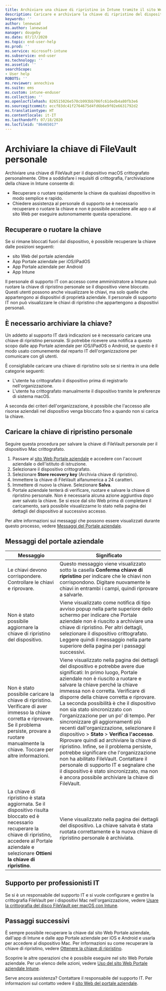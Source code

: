 ```yaml
---
title: Archiviare una chiave di ripristino in Intune tramite il sito Web Portale aziendale
description: Caricare e archiviare la chiave di ripristino del dispositivo dal sito Web Portale aziendale.
keywords: ''
author: lenewsad
ms.author: lanewsad
manager: dougeby
ms.date: 07/17/2020
ms.topic: end-user-help
ms.prod: ''
ms.service: microsoft-intune
ms.subservice: end-user
ms.technology: ''
ms.assetid: ''
searchScope:
- User help
ROBOTS: ''
ms.reviewer: annochiva
ms.suite: ems
ms.custom: intune-enduser
ms.collection: ''
ms.openlocfilehash: 826515026e578cb993bb706fc61dedb4a80fb3e6
ms.sourcegitcommit: eccf83dc41f2764675d4fd6b6e9f02e6631792d2
ms.translationtype: HT
ms.contentlocale: it-IT
ms.lasthandoff: 07/18/2020
ms.locfileid: "86465017"
---
```

# <a name="store-your-personal-filevault-key"></a>Archiviare la chiave di FileVault personale 

Archiviare una chiave di FileVault per il dispositivo macOS crittografato personalmente. Oltre a soddisfare i requisiti di crittografia, l'archiviazione della chiave in Intune consente di: 

* Recuperare o ruotare rapidamente la chiave da qualsiasi dispositivo in modo semplice e rapido. 
* Chiedere assistenza al personale di supporto se è necessario recuperare o ruotare la chiave e non è possibile accedere alle app o al sito Web per eseguire autonomamente questa operazione.


## <a name="retrieve-or-rotate-the-key"></a>Recuperare o ruotare la chiave

Se si rimane bloccati fuori dal dispositivo, è possibile recuperare la chiave dalle posizioni seguenti:
   
- sito Web del portale aziendale
- App Portale aziendale per iOS/iPadOS 
- App Portale aziendale per Android
- App Intune
 
 Il personale di supporto IT con accesso come amministratore a Intune può ruotare la chiave di ripristino personale se il dispositivo viene bloccato. Questi utenti possono anche visualizzare le chiavi, ma solo quelle che appartengono ai dispositivi di proprietà aziendale. Il personale di supporto IT non può visualizzare le chiavi di ripristino che appartengono a dispositivi personali.   


## <a name="do-i-need-to-store-my-key"></a>È necessario archiviare la chiave?  
Un addetto al supporto IT darà indicazioni se è necessario caricare una chiave di ripristino personale. Si potrebbe ricevere una notifica a questo scopo dalle app Portale aziendale per iOS/iPadOS o Android, se questo è il modo usato comunemente dal reparto IT dell'organizzazione per comunicare con gli utenti. 

È consigliabile caricare una chiave di ripristino solo se si rientra in una delle categorie seguenti:
* L'utente ha crittografato il dispositivo prima di registrarlo nell'organizzazione. 
* L'utente ha crittografato manualmente il dispositivo tramite le preferenze di sistema macOS.   

A seconda dei criteri dell'organizzazione, è possibile che l'accesso alle risorse aziendali nel dispositivo venga bloccato fino a quando non si carica la chiave.  

## <a name="upload-personal-recovery-key"></a>Caricare la chiave di ripristino personale 
Seguire questa procedura per salvare la chiave di FileVault personale per il dispositivo Mac crittografato.  


1. Passare al [sito Web Portale aziendale](https://portal.manage.microsoft.com) e accedere con l'account aziendale o dell'istituto di istruzione. 
2. Selezionare il dispositivo crittografato.
3. Selezionare **Store recovery key** (Archivia chiave di ripristino).  
4. Immettere la chiave di FileVault alfanumerica a 24 caratteri.  
5. Immettere di nuovo la chiave. Selezionare **Salva**.
6. Portale aziendale tenterà di verificare, ruotare e salvare la chiave di ripristino personale. Non è necessaria alcuna azione aggiuntiva dopo aver salvato la chiave. Se si esce dal sito Web prima di completare il caricamento, sarà possibile visualizzarne lo stato nella pagina dei dettagli del dispositivo al successivo accesso.  

Per altre informazioni sui messaggi che possono essere visualizzati durante questo processo, vedere [Messaggi del Portale aziendale](store-recovery-key.md#company-portal-messages).  

## <a name="company-portal-messages"></a>Messaggi del portale aziendale

|Messaggio  |Significato  |
|---------|---------|
|Le chiavi devono corrispondere. Controllare le chiavi e riprovare.     | Questo messaggio viene visualizzato sotto la casella **Conferma chiave di ripristino** per indicare che le chiavi non corrispondono. Digitare nuovamente le chiavi in entrambi i campi, quindi riprovare a salvarle.        |
|Non è stato possibile aggiornare la chiave di ripristino del dispositivo.| Viene visualizzato come notifica di tipo avviso popup nella parte superiore dello schermo per indicare che Portale aziendale non è riuscito a archiviare una chiave di ripristino. Per altri dettagli, selezionare il dispositivo crittografato. Leggere quindi il messaggio nella parte superiore della pagina per i passaggi successivi. |
|Non è stato possibile caricare la chiave di ripristino. Verificare di aver immesso la chiave corretta e riprovare. Se il problema persiste, provare a ruotare manualmente la chiave. Toccare per altre informazioni.     | Viene visualizzato nella pagina dei dettagli del dispositivo e potrebbe avere due significati: In primo luogo, Portale aziendale non è riuscito a ruotare e salvare la chiave perché la chiave immessa non è corretta. Verificare di disporre della chiave corretta e riprovare. La seconda possibilità è che il dispositivo non sia stato sincronizzato con l'organizzazione per un po' di tempo. Per sincronizzare gli aggiornamenti più recenti dall'organizzazione, selezionare il dispositivo > **Stato** > **Verifica l'accesso**. Riprovare quindi ad archiviare la chiave di ripristino. Infine, se il problema persiste, potrebbe significare che l'organizzazione non ha abilitato FileVault. Contattare il personale di supporto IT e segnalare che il dispositivo è stato sincronizzato, ma non è ancora possibile archiviare la chiave di FileVault.         |
|La chiave di ripristino è stata aggiornata. Se il dispositivo risulta bloccato ed è necessario recuperare la chiave di ripristino, accedere al Portale aziendale e selezionare **Ottieni la chiave di ripristino**.    | Viene visualizzato nella pagina dei dettagli del dispositivo. La chiave salvata è stata ruotata correttamente e la nuova chiave di ripristino personale è archiviata.    |



## <a name="it-pro-support"></a>Supporto per professionisti IT

Se si è un responsabile del supporto IT e si vuole configurare e gestire la crittografia FileVault per i dispositivi Mac nell'organizzazione, vedere [Usare la crittografia del disco FileVault per macOS con Intune](https://docs.microsoft.com/mem/intune/protect/encrypt-devices-filevault).  

## <a name="next-steps"></a>Passaggi successivi

È sempre possibile recuperare la chiave dal sito Web Portale aziendale, dall'app di Intune e dalle app Portale aziendale per iOS e Android e usarla per accedere al dispositivo Mac. Per informazioni su come recuperare la chiave di ripristino, vedere [Ottenere la chiave di ripristino](get-recovery-key-cpweb.md).

Scoprire le altre operazioni che è possibile eseguire nel sito Web Portale aziendale. Per un elenco delle azioni, vedere [Uso del sito Web Portale aziendale Intune](using-the-intune-company-portal-website.md).  

Serve ancora assistenza? Contattare il responsabile del supporto IT. Per informazioni sul contatto vedere il [sito Web del portale aziendale](https://go.microsoft.com/fwlink/?linkid=2010980).  
